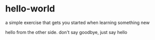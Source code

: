 # hello-world
a simple exercise that gets you started when learning something new

hello from the other side.
don't say goodbye, just say hello
